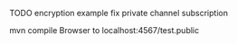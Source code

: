 TODO
encryption example
fix private channel subscription

mvn compile
Browser to localhost:4567/test.public

